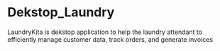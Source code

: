 # Dekstop_Laundry
LaundryKita is dekstop application to help the laundry attendant to efficiently manage customer data, track orders, and generate invoices 
